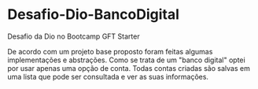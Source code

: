 # Desafio-Dio-BancoDigital
Desafio da Dio no Bootcamp GFT Starter

De acordo com um projeto base proposto foram feitas algumas implementações e abstrações.
Como se trata de um "banco digital" optei por usar apenas uma opção de conta.
Todas contas criadas são salvas em uma lista que pode ser consultada e ver as suas informações.

